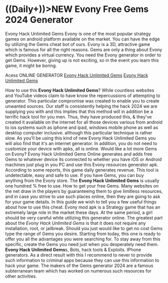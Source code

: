 # ((Daily+))>NEW Evony Free Gems 2024 Generator

Evony Hack Unlimited Gems Evony is one of the most popular strategy games on android platform available on the market. You can have the edge by utilizing the Gems cheat bot of ours. Evony is a 3D, attractive game which is famous for all the right reasons. Gems are only a thing about Evony which provides a virtual currency. You need the Evony generator in order to get Gems. However, giving up is not exciting, so in the event you learn this game, it might be boring.

Acess ONLINE GENERATOR
[Evony Hack Unlimited Gems](http://topdld.online/79kdry6)
[Evony Hack Unlimited Gems](http://topdld.online/79kdry6)

How to use this **Evony Hack Unlimited Gems**? While countless websites and YouTube videos claim to have know the repercussions of attempting to generator. This particular compromise was created to enable you to create unwanted sources. Our staff is consistently helping the hack 2024 we are supplying you with and this implies that this method will in addition be a terrific hack tool for you men. Thus, they have produced this, & they've created it available on the internet for all those devices various from android to ios systems such as iphone and ipad, windows mobile phone as well as desktop computer inclusive. although this particular technique is rather slow. 
As you'll be using this kind of new Evony Hack Unlimited Gems you will also find that it's an internet generator. In addition, you do not need to customize your device with apks, all is online. Would like a lot more Gems on Evony?
Evony Hack Unlimited Gems Online generates and adds free Gems to whatever device its connected to whether you have iOS or Android machines just plug in you PC and use this Evony resources generator apk. According to some reports, this game daily generates revenue. This tool is undetectable, easy and safe to use. If you have Gems, you can buy anything from the Evony store.
The **Evony Hack Unlimited Gems** is usually one hundred % free to use. How to get your free Gems. Many websites on the net draw in the players by guaranteeing them to give limitless resources, and in case you strive to use such places online, then they are going to ask for your game details. In this guide we wish to tell you a few useful things about how to use this cheat. Evony mod apk is a Strategy game that has an extremely large role in the market these days. At the same period, a girl should be very careful while utilizing this generator online. 
The greatest part about the *Evony Hack Unlimited Gems* is that it does not require any installation, root, or jailbreak. Should you just would like to get no cost Gems type the range of Gems you desire. Starting from today, this one is ready to offer you all the advantages you were searching for. To stay away from this specific, create the Gems you need just when you desperately need them.
**Evony Hack Unlimited Gems**s, Bots, hack tools & Exploits. IPhone generators. As a direct result with this I recommend to never to provide such information to criminal apps because they can use this information to hack your game. The makers of the Gems generator 2024 are a famous subterranean team which has worked on numerous such resources for other activities.